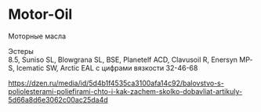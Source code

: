 # Motor-Oil
Моторные масла


Эстеры  
  8.5, Suniso SL, Blowgrana SL, BSE, Planetelf ACD, Clavusoil R, Enersyn MP­S, Icematic SW, Arctic EAL с цифрами вязкости 32-46-68  


  https://dzen.ru/media/id/5d4b1f4535ca3100afa14c92/balovstvo-s-poliolesterami-poliefirami-chto-i-kak-zachem-skolko-dobavliat-artikuly-5d66a8d6e3062c00ac25da4d
